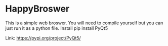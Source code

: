 # HappyBroswer
This is a simple web broswer. 
You will need to compile yourself but you can just run it as a python file.
Install pip install PyQt5

Link: https://pypi.org/project/PyQt5/
